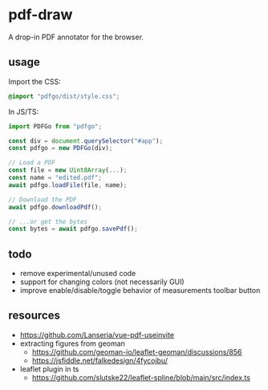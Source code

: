# pdf-draw
A drop-in PDF annotator for the browser.

## usage
Import the CSS:
```css
@import "pdfgo/dist/style.css";
```

In JS/TS:
```js
import PDFGo from "pdfgo";

const div = document.querySelector("#app");
const pdfgo = new PDFGo(div);

// Load a PDF
const file = new Uint8Array(...);
const name = "edited.pdf";
await pdfgo.loadFile(file, name);

// Download the PDF
await pdfgo.downloadPdf();

// ...or get the bytes
const bytes = await pdfgo.savePdf();
```

## todo
- remove experimental/unused code
- support for changing colors (not necessarily GUI)
- improve enable/disable/toggle behavior of measurements toolbar button

## resources
- https://github.com/Lanseria/vue-pdf-useinvite
- extracting figures from geoman
  - https://github.com/geoman-io/leaflet-geoman/discussions/856
  - https://jsfiddle.net/falkedesign/4fycojbu/
- leaflet plugin in ts
  - https://github.com/slutske22/leaflet-spline/blob/main/src/index.ts
